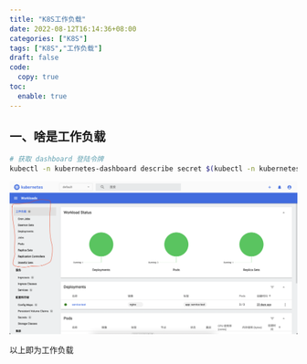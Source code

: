 ```yaml
---
title: "K8S工作负载"
date: 2022-08-12T16:14:36+08:00
categories: ["K8S"]
tags: ["K8S","工作负载"]
draft: false
code:
  copy: true
toc:
  enable: true
---
```


## 一、啥是工作负载

```sh
# 获取 dashboard 登陆令牌
kubectl -n kubernetes-dashboard describe secret $(kubectl -n kubernetes-dashboard get secret | grep admin-user | awk '{print $1}')
```

![image-20220812163657962](../images/image-20220812163657962.png)

以上即为工作负载
